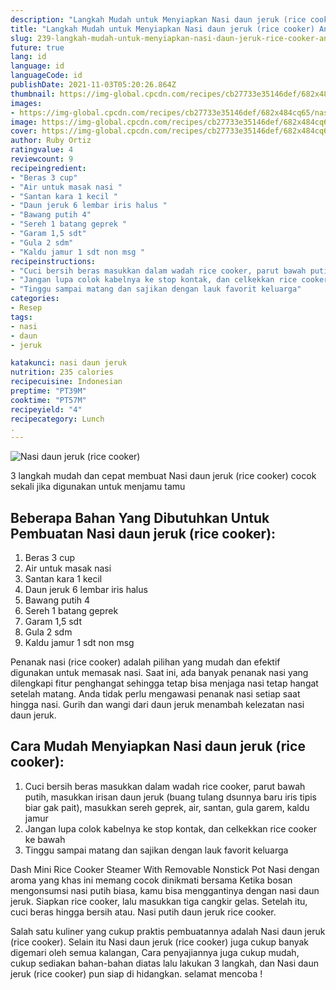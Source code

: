 ```yaml
---
description: "Langkah Mudah untuk Menyiapkan Nasi daun jeruk (rice cooker) Anti Gagal"
title: "Langkah Mudah untuk Menyiapkan Nasi daun jeruk (rice cooker) Anti Gagal"
slug: 239-langkah-mudah-untuk-menyiapkan-nasi-daun-jeruk-rice-cooker-anti-gagal
future: true
lang: id
language: id
languageCode: id
publishDate: 2021-11-03T05:20:26.864Z 
thumbnail: https://img-global.cpcdn.com/recipes/cb27733e35146def/682x484cq65/nasi-daun-jeruk-rice-cooker-foto-resep-utama.png
images:
- https://img-global.cpcdn.com/recipes/cb27733e35146def/682x484cq65/nasi-daun-jeruk-rice-cooker-foto-resep-utama.png
image: https://img-global.cpcdn.com/recipes/cb27733e35146def/682x484cq65/nasi-daun-jeruk-rice-cooker-foto-resep-utama.png
cover: https://img-global.cpcdn.com/recipes/cb27733e35146def/682x484cq65/nasi-daun-jeruk-rice-cooker-foto-resep-utama.png
author: Ruby Ortiz
ratingvalue: 4
reviewcount: 9
recipeingredient:
- "Beras 3 cup"
- "Air untuk masak nasi "
- "Santan kara 1 kecil "
- "Daun jeruk 6 lembar iris halus "
- "Bawang putih 4"
- "Sereh 1 batang geprek "
- "Garam 1,5 sdt"
- "Gula 2 sdm"
- "Kaldu jamur 1 sdt non msg "
recipeinstructions:
- "Cuci bersih beras masukkan dalam wadah rice cooker, parut bawah putih, masukkan irisan daun jeruk (buang tulang dsunnya baru iris tipis biar gak pait), masukkan sereh geprek, air, santan, gula garem, kaldu jamur"
- "Jangan lupa colok kabelnya ke stop kontak, dan celkekkan rice cooker ke bawah"
- "Tinggu sampai matang dan sajikan dengan lauk favorit keluarga"
categories:
- Resep
tags:
- nasi
- daun
- jeruk

katakunci: nasi daun jeruk 
nutrition: 235 calories
recipecuisine: Indonesian
preptime: "PT39M"
cooktime: "PT57M"
recipeyield: "4"
recipecategory: Lunch
. 
---
```



![Nasi daun jeruk (rice cooker)](https://img-global.cpcdn.com/recipes/cb27733e35146def/682x484cq65/nasi-daun-jeruk-rice-cooker-foto-resep-utama.png)

3 langkah mudah dan cepat membuat  Nasi daun jeruk (rice cooker) cocok sekali jika digunakan untuk menjamu tamu

<!--inarticleads1-->

## Beberapa Bahan Yang Dibutuhkan Untuk Pembuatan Nasi daun jeruk (rice cooker):

1. Beras 3 cup
1. Air untuk masak nasi 
1. Santan kara 1 kecil 
1. Daun jeruk 6 lembar iris halus 
1. Bawang putih 4
1. Sereh 1 batang geprek 
1. Garam 1,5 sdt
1. Gula 2 sdm
1. Kaldu jamur 1 sdt non msg 

Penanak nasi (rice cooker) adalah pilihan yang mudah dan efektif digunakan untuk memasak nasi. Saat ini, ada banyak penanak nasi yang dilengkapi fitur penghangat sehingga tetap bisa menjaga nasi tetap hangat setelah matang. Anda tidak perlu mengawasi penanak nasi setiap saat hingga nasi. Gurih dan wangi dari daun jeruk menambah kelezatan nasi daun jeruk. 

<!--inarticleads2-->

## Cara Mudah Menyiapkan Nasi daun jeruk (rice cooker):

1. Cuci bersih beras masukkan dalam wadah rice cooker, parut bawah putih, masukkan irisan daun jeruk (buang tulang dsunnya baru iris tipis biar gak pait), masukkan sereh geprek, air, santan, gula garem, kaldu jamur
1. Jangan lupa colok kabelnya ke stop kontak, dan celkekkan rice cooker ke bawah
1. Tinggu sampai matang dan sajikan dengan lauk favorit keluarga


Dash Mini Rice Cooker Steamer With Removable Nonstick Pot Nasi dengan aroma yang khas ini memang cocok dinikmati bersama Ketika bosan mengonsumsi nasi putih biasa, kamu bisa menggantinya dengan nasi daun jeruk. Siapkan rice cooker, lalu masukkan tiga cangkir gelas. Setelah itu, cuci beras hingga bersih atau. Nasi putih daun jeruk rice cooker. 

Salah satu kuliner yang cukup praktis pembuatannya adalah  Nasi daun jeruk (rice cooker). Selain itu  Nasi daun jeruk (rice cooker)  juga cukup banyak digemari oleh semua kalangan, Cara penyajiannya juga cukup mudah, cukup sediakan bahan-bahan diatas lalu lakukan 3 langkah, dan  Nasi daun jeruk (rice cooker)  pun siap di hidangkan. selamat mencoba !
